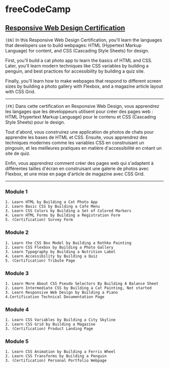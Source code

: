 # freeCodeCamp

## [Responsive Web Design Certification](https://www.freecodecamp.org/learn/2022/responsive-web-design)

`[EN]`
In this Responsive Web Design Certification, you'll learn the languages that developers use to build webpages: HTML (Hypertext Markup Language) for content, and CSS (Cascading Style Sheets) for design.

First, you'll build a cat photo app to learn the basics of HTML and CSS. Later, you'll learn modern techniques like CSS variables by building a penguin, and best practices for accessibility by building a quiz site.

Finally, you'll learn how to make webpages that respond to different screen sizes by building a photo gallery with Flexbox, and a magazine article layout with CSS Grid.

---

`[FR]` Dans cette certification en Responsive Web Design, vous apprendrez les langages que les développeurs utilisent pour créer des pages web : HTML (Hypertext Markup Language) pour le contenu et CSS (Cascading Style Sheets) pour le design.

Tout d'abord, vous construirez une application de photos de chats pour apprendre les bases de HTML et CSS. Ensuite, vous apprendrez des techniques modernes comme les variables CSS en construisant un pingouin, et les meilleures pratiques en matière d'accessibilité en créant un site de quiz.

Enfin, vous apprendrez comment créer des pages web qui s'adaptent à différentes tailles d'écran en construisant une galerie de photos avec Flexbox, et une mise en page d'article de magazine avec CSS Grid.

---

### Module 1

```
1. Learn HTML by Building a Cat Photo App
2. Learn Basic CSS by Building a Cafe Menu
3. Learn CSS Colors by Building a Set of Colored Markers
4. Learn HTML Forms by Building a Registration Form
5. (Certification) Survey Form
```

### Module 2

```
1. Learn the CSS Box Model by Building a Rothko Painting
2. Learn CSS Flexbox by Building a Photo Gallery
3. Learn Typography by Building a Nutrition Label
4. Learn Accessibility by Building a Quiz
5. (Certification) Tribute Page
```

### Module 3

```
1. Learn More About CSS Pseudo Selectors By Building A Balance Sheet
2. Learn Intermediate CSS by Building a Cat Painting, Not started
3. Learn Responsive Web Design by Building a Piano
4.Certification Technical Documentation Page
```

### Module 4

```
1. Learn CSS Variables by Building a City Skyline
2. Learn CSS Grid by Building a Magazine
3. (Certification) Product Landing Page
```

### Module 5

```
1. Learn CSS Animation by Building a Ferris Wheel
2. Learn CSS Transforms by Building a Penguin
3. (Certification) Personal Portfolio Webpage
```
